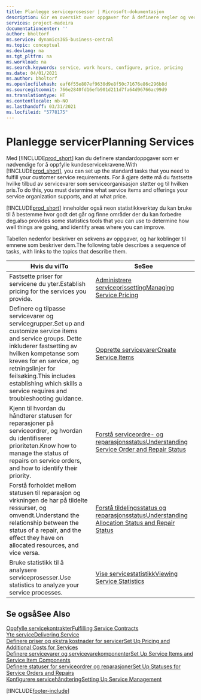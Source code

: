 ```yaml
---
title: Planlegge serviceprosesser | Microsoft-dokumentasjon
description: Gir en oversikt over oppgaver for å definere regler og verdier som definerer serviceprinsipper og -prosesser.
services: project-madeira
documentationcenter: ''
author: bholtorf
ms.service: dynamics365-business-central
ms.topic: conceptual
ms.devlang: na
ms.tgt_pltfrm: na
ms.workload: na
ms.search.keywords: service, work hours, configure, price, pricing
ms.date: 04/01/2021
ms.author: bholtorf
ms.openlocfilehash: eaf6f55e807ef9630d9e8f50c71676e86c296b8d
ms.sourcegitcommit: 766e2840fd16efb901d211d7fa64d96766ac99d9
ms.translationtype: HT
ms.contentlocale: nb-NO
ms.lasthandoff: 03/31/2021
ms.locfileid: "5778175"
---
```

# <a name="planning-services"></a><span data-ttu-id="2af99-103">Planlegge servicer</span><span class="sxs-lookup"><span data-stu-id="2af99-103">Planning Services</span></span>
<span data-ttu-id="2af99-104">Med [!INCLUDE[prod_short](includes/prod_short.md)] kan du definere standardoppgaver som er nødvendige for å oppfylle kundeservicekravene.</span><span class="sxs-lookup"><span data-stu-id="2af99-104">With [!INCLUDE[prod_short](includes/prod_short.md)], you can set up the standard tasks that you need to fulfill your customer service requirements.</span></span> <span data-ttu-id="2af99-105">For å gjøre dette må du fastsette hvilke tilbud av servicevarer som serviceorganisasjon støtter og til hvilken pris.</span><span class="sxs-lookup"><span data-stu-id="2af99-105">To do this, you must determine what service items and offerings your service organization supports, and at what price.</span></span>   

[!INCLUDE[prod_short](includes/prod_short.md)] <span data-ttu-id="2af99-106">inneholder også neon statistikkverktøy du kan bruke til å bestemme hvor godt det går og finne områder der du kan forbedre deg.</span><span class="sxs-lookup"><span data-stu-id="2af99-106">also provides some statistics tools that you can use to determine how well things are going, and identify areas where you can improve.</span></span>
  
<span data-ttu-id="2af99-107">Tabellen nedenfor beskriver en sekvens av oppgaver, og har koblinger til emnene som beskriver dem.</span><span class="sxs-lookup"><span data-stu-id="2af99-107">The following table describes a sequence of tasks, with links to the topics that describe them.</span></span>   
  
|<span data-ttu-id="2af99-108">**Hvis du vil**</span><span class="sxs-lookup"><span data-stu-id="2af99-108">**To**</span></span>|<span data-ttu-id="2af99-109">**Se**</span><span class="sxs-lookup"><span data-stu-id="2af99-109">**See**</span></span>|  
|------------|-------------|  
|<span data-ttu-id="2af99-110">Fastsette priser for servicene du yter.</span><span class="sxs-lookup"><span data-stu-id="2af99-110">Establish pricing for the services you provide.</span></span>|[<span data-ttu-id="2af99-111">Administrere serviceprissetting</span><span class="sxs-lookup"><span data-stu-id="2af99-111">Managing Service Pricing</span></span>](service-service-price-management.md)|
|<span data-ttu-id="2af99-112">Definere og tilpasse servicevarer og servicegrupper.</span><span class="sxs-lookup"><span data-stu-id="2af99-112">Set up and customize service items and service groups.</span></span> <span data-ttu-id="2af99-113">Dette inkluderer fastsetting av hvilken kompetanse som kreves for en service, og retningslinjer for feilsøking.</span><span class="sxs-lookup"><span data-stu-id="2af99-113">This includes establishing which skills a service requires and troubleshooting guidance.</span></span>| [<span data-ttu-id="2af99-114">Opprette servicevarer</span><span class="sxs-lookup"><span data-stu-id="2af99-114">Create Service Items</span></span>](service-how-to-create-service-items.md)|  
|<span data-ttu-id="2af99-115">Kjenn til hvordan du håndterer statusen for reparasjoner på serviceordrer, og hvordan du identifiserer prioriteten.</span><span class="sxs-lookup"><span data-stu-id="2af99-115">Know how to manage the status of repairs on service orders, and how to identify their priority.</span></span>|[<span data-ttu-id="2af99-116">Forstå serviceordre- og reparasjonsstatus</span><span class="sxs-lookup"><span data-stu-id="2af99-116">Understanding Service Order and Repair Status</span></span>](service-service-order-status-and-repair-status.md)|  
|<span data-ttu-id="2af99-117">Forstå forholdet mellom statusen til reparasjon og virkningen de har på tildelte ressurser, og omvendt.</span><span class="sxs-lookup"><span data-stu-id="2af99-117">Understand the relationship between the status of a repair, and the effect they have on allocated resources, and vice versa.</span></span>|[<span data-ttu-id="2af99-118">Forstå tildelingsstatus og reparasjonsstatus</span><span class="sxs-lookup"><span data-stu-id="2af99-118">Understanding Allocation Status and Repair Status</span></span>](service-allocation-status-and-repair-status.md)|  
|<span data-ttu-id="2af99-119">Bruke statistikk til å analysere serviceprosesser.</span><span class="sxs-lookup"><span data-stu-id="2af99-119">Use statistics to analyze your service processes.</span></span> | [<span data-ttu-id="2af99-120">Vise servicestatistikk</span><span class="sxs-lookup"><span data-stu-id="2af99-120">Viewing Service Statistics</span></span>](service-service-statistics.md) |

## <a name="see-also"></a><span data-ttu-id="2af99-121">Se også</span><span class="sxs-lookup"><span data-stu-id="2af99-121">See Also</span></span>
[<span data-ttu-id="2af99-122">Oppfylle servicekontrakter</span><span class="sxs-lookup"><span data-stu-id="2af99-122">Fulfilling Service Contracts</span></span>](service-fulfill-service-contracts.md)  
[<span data-ttu-id="2af99-123">Yte service</span><span class="sxs-lookup"><span data-stu-id="2af99-123">Delivering Service</span></span>](service-deliver-service.md)  
[<span data-ttu-id="2af99-124">Definere priser og ekstra kostnader for servicer</span><span class="sxs-lookup"><span data-stu-id="2af99-124">Set Up Pricing and Additional Costs for Services</span></span>](service-how-setup-service-costs-pricing.md)  
[<span data-ttu-id="2af99-125">Definere servicevarer og servicevarekomponenter</span><span class="sxs-lookup"><span data-stu-id="2af99-125">Set Up Service Items and Service Item Components</span></span>](service-how-setup-service-items.md)  
[<span data-ttu-id="2af99-126">Definere statuser for serviceordrer og reparasjoner</span><span class="sxs-lookup"><span data-stu-id="2af99-126">Set Up Statuses for Service Orders and Repairs</span></span>](service-order-repair-status.md)  
[<span data-ttu-id="2af99-127">Konfigurere servicehåndtering</span><span class="sxs-lookup"><span data-stu-id="2af99-127">Setting Up Service Management</span></span>](service-setup-service.md)  


[!INCLUDE[footer-include](includes/footer-banner.md)]